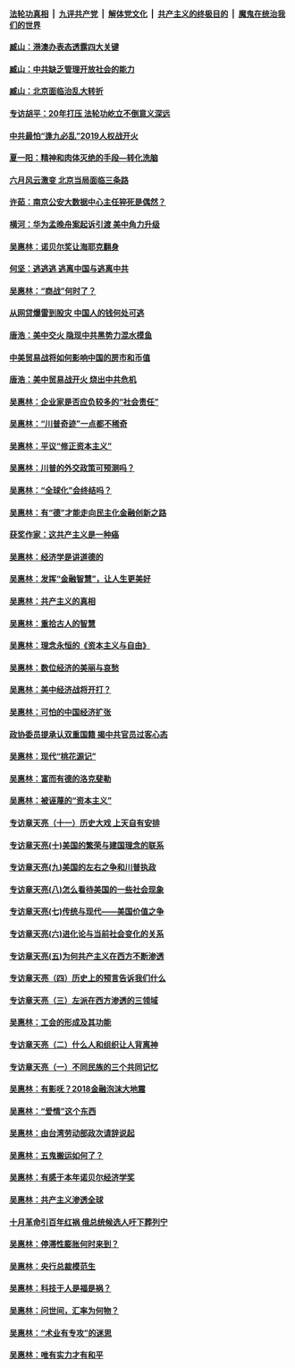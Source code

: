 ####  [法轮功真相](../../../../basic/blob/master/README.md?t=09290513) &nbsp;|&nbsp; [九评共产党](../../../../9ping.md/blob/master/README.md?t=09290513) &nbsp;|&nbsp; [解体党文化](../../../../jtdwh.md/blob/master/README.md?t=09290513)  &nbsp;|&nbsp; [共产主义的终极目的](../../../../gczydzjmd.md/blob/master/README.md?t=09290513) &nbsp;|&nbsp; [魔鬼在统治我们的世界](../../../../mgztzwmdsj.md/blob/master/README.md?t=09290513) 

#### [臧山：港澳办表态透露四大关键](../pages/nsc423/n11421628.md?t=09290513) 

#### [臧山：中共缺乏管理开放社会的能力](../pages/nsc423/n11407457.md?t=09290513) 

#### [臧山：北京面临治乱大转折](../pages/nsc423/n11406895.md?t=09290513) 

#### [专访胡平：20年打压 法轮功屹立不倒意义深远](../pages/nsc423/n11398800.md?t=09290513) 

#### [中共最怕“逢九必乱”2019人权战开火](../pages/nsc423/n11385248.md?t=09290513) 

#### [夏一阳：精神和肉体灭绝的手段—转化洗脑](../pages/nsc423/n11368250.md?t=09290513) 

#### [六月风云激变 北京当局面临三条路](../pages/nsc423/n11313668.md?t=09290513) 

#### [许茹：南京公安大数据中心主任猝死是偶然？](../pages/nsc423/n11064744.md?t=09290513) 

#### [横河：华为孟晚舟案起诉引渡 美中角力升级](../pages/nsc423/n11027230.md?t=09290513) 

#### [吴惠林：诺贝尔奖让海耶克翻身](../pages/nsc423/n10890049.md?t=09290513) 

#### [何坚：逃逃逃 逃离中国与逃离中共](../pages/nsc423/n10592891.md?t=09290513) 

#### [吴惠林：“商战”何时了？](../pages/nsc423/n10573558.md?t=09290513) 

#### [从网贷爆雷到股灾 中国人的钱何处可逃](../pages/nsc423/n10572800.md?t=09290513) 

#### [唐浩：美中交火 隐现中共黑势力混水摸鱼](../pages/nsc423/n10544040.md?t=09290513) 

#### [中美贸易战将如何影响中国的房市和币值](../pages/nsc423/n10543697.md?t=09290513) 

#### [唐浩：美中贸易战开火 烧出中共危机](../pages/nsc423/n10540126.md?t=09290513) 

#### [吴惠林：企业家是否应负较多的“社会责任”](../pages/nsc423/n10535022.md?t=09290513) 

#### [吴惠林：“川普奇迹”一点都不稀奇](../pages/nsc423/n10512808.md?t=09290513) 

#### [吴惠林：平议“修正资本主义”](../pages/nsc423/n10495724.md?t=09290513) 

#### [吴惠林：川普的外交政策可预测吗？](../pages/nsc423/n10462387.md?t=09290513) 

#### [吴惠林：“全球化”会终结吗？](../pages/nsc423/n10452838.md?t=09290513) 

#### [吴惠林：有“德”才能走向民主化金融创新之路](../pages/nsc423/n10432292.md?t=09290513) 

#### [获奖作家：这共产主义是一种癌](../pages/nsc423/n10431541.md?t=09290513) 

#### [吴惠林：经济学是讲道德的](../pages/nsc423/n10398014.md?t=09290513) 

#### [吴惠林：发挥“金融智慧”，让人生更美好](../pages/nsc423/n10375019.md?t=09290513) 

#### [吴惠林：共产主义的真相](../pages/nsc423/n10351394.md?t=09290513) 

#### [吴惠林：重拾古人的智慧](../pages/nsc423/n10337691.md?t=09290513) 

#### [吴惠林：理念永恒的《资本主义与自由》](../pages/nsc423/n10316274.md?t=09290513) 

#### [吴惠林：数位经济的美丽与哀愁](../pages/nsc423/n10292946.md?t=09290513) 

#### [吴惠林：美中经济战将开打？](../pages/nsc423/n10258825.md?t=09290513) 

#### [吴惠林：可怕的中国经济扩张](../pages/nsc423/n10219147.md?t=09290513) 

#### [政协委员提承认双重国籍 揭中共官员过客心态](../pages/nsc423/n10208809.md?t=09290513) 

#### [吴惠林：现代“桃花源记”](../pages/nsc423/n10185234.md?t=09290513) 

#### [吴惠林：富而有德的洛克斐勒](../pages/nsc423/n10142264.md?t=09290513) 

#### [吴惠林：被诬蔑的“资本主义”](../pages/nsc423/n10124816.md?t=09290513) 

#### [专访章天亮（十一）历史大戏 上天自有安排](../pages/nsc423/n10094905.md?t=09290513) 

#### [专访章天亮(十)美国的繁荣与建国理念的联系](../pages/nsc423/n10094899.md?t=09290513) 

#### [专访章天亮(九)美国的左右之争和川普执政](../pages/nsc423/n10094889.md?t=09290513) 

#### [专访章天亮(八)怎么看待美国的一些社会现象](../pages/nsc423/n10094857.md?t=09290513) 

#### [专访章天亮(七)传统与现代——美国价值之争](../pages/nsc423/n10093140.md?t=09290513) 

#### [专访章天亮(六)进化论与当前社会变化的关系](../pages/nsc423/n10092036.md?t=09290513) 

#### [专访章天亮(五)为何共产主义在西方不断渗透](../pages/nsc423/n10083620.md?t=09290513) 

#### [专访章天亮（四）历史上的预言告诉我们什么](../pages/nsc423/n10083606.md?t=09290513) 

#### [专访章天亮（三）左派在西方渗透的三领域](../pages/nsc423/n10081115.md?t=09290513) 

#### [吴惠林：工会的形成及其功能](../pages/nsc423/n10080633.md?t=09290513) 

#### [专访章天亮（二）什么人和组织让人背离神](../pages/nsc423/n10076637.md?t=09290513) 

#### [专访章天亮（一）不同民族的三个共同记忆](../pages/nsc423/n10074188.md?t=09290513) 

#### [吴惠林：有影呒？2018金融泡沫大地震](../pages/nsc423/n10040534.md?t=09290513) 

#### [吴惠林：“爱情”这个东西](../pages/nsc423/n10019423.md?t=09290513) 

#### [吴惠林：由台湾劳动部政次请辞说起](../pages/nsc423/n9979679.md?t=09290513) 

#### [吴惠林：五鬼搬运如何了？](../pages/nsc423/n9925338.md?t=09290513) 

#### [吴惠林：有感于本年诺贝尔经济学奖](../pages/nsc423/n9871883.md?t=09290513) 

#### [吴惠林：共产主义渗透全球](../pages/nsc423/n9812748.md?t=09290513) 

#### [十月革命引百年红祸 俄总统候选人吁下葬列宁](../pages/nsc423/n9810182.md?t=09290513) 

#### [吴惠林：停滞性膨胀何时来到？](../pages/nsc423/n9764136.md?t=09290513) 

#### [吴惠林：央行总裁模范生](../pages/nsc423/n9728134.md?t=09290513) 

#### [吴惠林：科技于人是福是祸？](../pages/nsc423/n9672982.md?t=09290513) 

#### [吴惠林：问世间，汇率为何物？](../pages/nsc423/n9621788.md?t=09290513) 

#### [吴惠林：“术业有专攻”的迷思](../pages/nsc423/n9580363.md?t=09290513) 

#### [吴惠林：唯有实力才有和平](../pages/nsc423/n9529599.md?t=09290513) 


